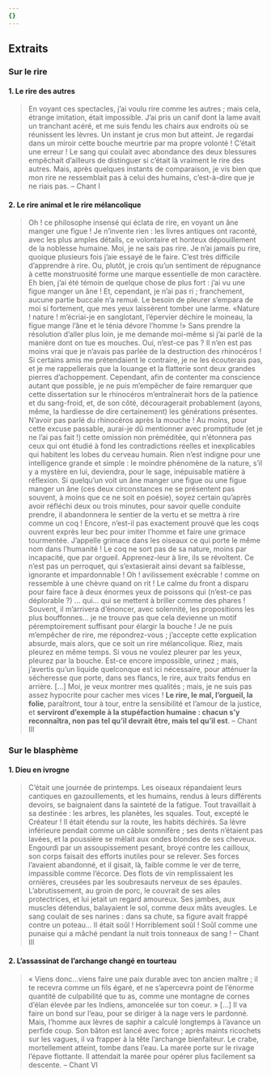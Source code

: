 ```yaml
---
{}
---
```

## Extraits 

### Sur le rire

#### 1. Le rire des autres 

>  En voyant ces spectacles, j’ai voulu rire comme les autres ; mais cela, étrange imitation, était impossible. J’ai pris un canif dont la lame avait un tranchant acéré, et me suis fendu les chairs aux endroits où se réunissent les lèvres. Un instant je crus mon but atteint. Je regardai dans un miroir cette bouche meurtrie par ma propre volonté ! C’était une erreur ! Le sang qui coulait avec abondance des deux blessures empêchait d’ailleurs de distinguer si c’était là vraiment le rire des autres. Mais, après quelques instants de comparaison, je vis bien que mon rire ne ressemblait pas à celui des humains, c’est-à-dire que je ne riais pas. – Chant I 

#### 2. Le rire animal et le rire mélancolique  

> Oh ! ce philosophe insensé qui éclata de rire, en voyant un âne manger une figue ! Je n’invente rien : les livres antiques ont raconté, avec les plus amples détails, ce volontaire et honteux dépouillement de la noblesse humaine. Moi, je ne sais pas rire. Je n’ai jamais pu rire, quoique plusieurs fois j’aie essayé de le faire. C’est très difficile d’apprendre à rire. Ou, plutôt, je crois qu’un sentiment de répugnance à cette monstruosité forme une marque essentielle de mon caractère. Eh bien, j’ai été témoin de quelque chose de plus fort : j’ai vu une figue manger un âne ! Et, cependant, je n’ai pas ri ; franchement, aucune partie buccale n’a remué. Le besoin de pleurer s’empara de moi si fortement, que mes yeux laissèrent tomber une larme. «Nature ! nature ! m’écriai-je en sanglotant, l’épervier déchire le moineau, la figue mange l’âne et le ténia dévore l’homme !»
> Sans prendre la résolution d’aller plus loin, je me demande moi-même si j’ai parlé de la manière dont on tue es mouches. Oui, n’est-ce pas ? Il n’en est pas moins vrai que je n’avais pas parlée de la destruction des rhinocéros ! Si certains amis me prétendaient le contraire, je ne les écouterais pas, et je me rappellerais que la louange et la flatterie sont deux grandes pierres d’achoppement. Cependant, afin de contenter ma conscience autant que possible, je ne puis m’empêcher de faire remarquer que cette dissertation sur le rhinocéros m’entraînerait hors de la patience et du sang-froid, et, de son côté, découragerait probablement (ayons, même, la hardiesse de dire certainement) les générations présentes. N’avoir pas parlé du rhinocéros après la mouche ! Au moins, pour cette excuse passable, aurai-je dû mentionner avec promptitude (et je ne l’ai pas fait !) cette omission non préméditée, qui n’étonnera pas ceux qui ont étudié à fond les contradictions réelles et inexplicables qui habitent les lobes du cerveau humain. Rien n’est indigne pour une intelligence grande et simple : le moindre phénomène de la nature, s’il y a mystère en lui, deviendra, pour le sage, inépuisable matière à réflexion. Si quelqu’un voit un âne manger une figue ou une figue manger un âne (ces deux circonstances ne se présentent pas souvent, à moins que ce ne soit en poésie), soyez certain qu’après avoir réfléchi deux ou trois minutes, pour savoir quelle conduite prendre, il abandonnera le sentier de la vertu et se mettra à rire comme un coq ! Encore, n’est-il pas exactement prouvé que les coqs ouvrent exprès leur bec pour imiter l’homme et faire une grimace tourmentée. J’appelle grimace dans les oiseaux ce qui porte le même nom dans l’humanité ! Le coq ne sort pas de sa nature, moins par incapacité, que par orgueil. Apprenez-leur à lire, ils se révoltent. Ce n’est pas un perroquet, qui s’extasierait ainsi devant sa faiblesse, ignorante et impardonnable ! Oh ! avilissement exécrable ! comme on ressemble à une chèvre quand on rit ! Le calme du front a disparu pour faire face à deux énormes yeux de poissons qui (n’est-ce pas déplorable ?) ... qui... qui se mettent à briller comme des phares ! Souvent, il m’arrivera d’énoncer, avec solennité, les propositions les plus bouffonnes... je ne trouve pas que cela devienne un motif péremptoirement suffisant pour élargir la bouche ! Je ne puis m’empêcher de rire, me répondrez-vous ; j’accepte cette explication absurde, mais alors, que ce soit un rire mélancolique. Riez, mais pleurez en même temps. Si vous ne voulez pleurer par les yeux, pleurez par la bouche. Est-ce encore impossible, urinez ; mais, j’avertis qu’un liquide quelconque est ici nécessaire, pour atténuer la sécheresse que porte, dans ses flancs, le rire, aux traits fendus en arrière. […]  Moi, je veux montrer mes qualités ; mais, je ne suis pas assez hypocrite pour cacher mes vices ! **Le rire, le mal, l’orgueil, la folie**, paraîtront, tour à tour, entre la sensibilité et l’amour de la justice, et **serviront d’exemple à la stupéfaction humaine : chacun s’y reconnaîtra, non pas tel qu’il devrait être, mais tel qu’il est**. – Chant III

### Sur le blasphème 

#### 1. Dieu en ivrogne

> C’était une journée de printemps. Les oiseaux répandaient leurs cantiques en gazouillements, et les humains, rendus à leurs différents devoirs, se baignaient dans la sainteté de la fatigue. Tout travaillait à sa destinée : les arbres, les planètes, les squales. Tout, excepté le Créateur ! Il était étendu sur la route, les habits déchirés. Sa lèvre inférieure pendait comme un câble somnifère ; ses dents n’étaient pas lavées, et la poussière se mêlait aux ondes blondes de ses cheveux. Engourdi par un assoupissement pesant, broyé contre les cailloux, son corps faisait des efforts inutiles pour se relever. Ses forces l’avaient abandonné, et il gisait, là, faible comme le ver de terre, impassible comme l’écorce. Des flots de vin remplissaient les ornières, creusées par les soubresauts nerveux de ses épaules. L’abrutissement, au groin de porc, le couvrait de ses ailes protectrices, et lui jetait un regard amoureux. Ses jambes, aux muscles détendus, balayaient le sol, comme deux mâts aveugles. Le sang coulait de ses narines : dans sa chute, sa figure avait frappé contre un poteau... Il était soûl ! Horriblement soûl ! Soûl comme une punaise qui a mâché pendant la nuit trois tonneaux de sang ! – Chant III 

#### 2. L’assassinat de l’archange changé en tourteau

> « Viens donc...viens faire une paix durable avec ton ancien maître ; il te recevra comme un fils égaré, et ne s’apercevra point de l’énorme quantité de culpabilité que tu as, comme une montagne de cornes d’élan élevée par les Indiens, amoncelée sur ton coeur. » […] Il va faire un bond sur l’eau, pour se diriger à la nage vers le pardonné. Mais, l’homme aux lèvres de saphir a calculé longtemps à l’avance un perfide coup. Son bâton est lancé avec force ; après maints ricochets sur les vagues, il va frapper à la tête l’archange bienfaiteur. Le crabe, mortellement atteint, tombe dans l’eau. La marée porte sur le rivage l’épave flottante. Il attendait la marée pour opérer plus facilement sa descente. – Chant VI 

